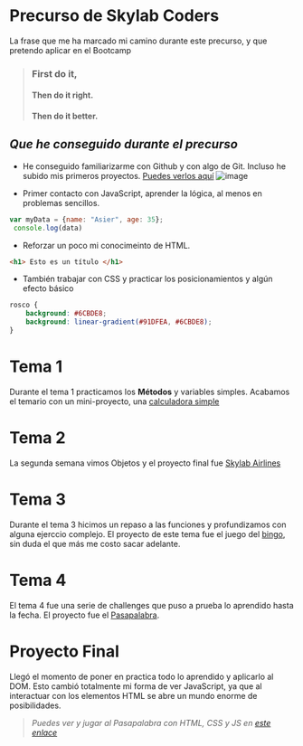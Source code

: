 # **Precurso de Skylab Coders**

La frase que me ha marcado mi camino durante este precurso, y que pretendo aplicar en el Bootcamp

> ### First do it, 
> #### Then do it right.
> #### Then do it better.


## ***Que he conseguido durante el precurso***

- He conseguido familiarizarme con Github y con algo de Git. Incluso he subido mis primeros proyectos. [Puedes verlos aquí](https://github.com/AsierDev)
![image](https://avatars0.githubusercontent.com/u/29598090?s=400&u=a6c2a6e2ab406a006687dac1f3523253081ac832&v=4)

- Primer contacto con JavaScript, aprender la lógica, al menos en problemas sencillos. 
```javascript
var myData = {name: "Asier", age: 35};
 console.log(data)
```

- Reforzar un poco mi conocimeinto de HTML. 
```html
<h1> Esto es un título </h1>
```

- También trabajar con CSS y practicar los posicionamientos y algún efecto básico
```css
rosco {
    background: #6CBDE8;
    background: linear-gradient(#91DFEA, #6CBDE8);  
}
```

# Tema 1
Durante el tema 1 practicamos los **Métodos** y variables simples. 
Acabamos el temario con un mini-proyecto, una [calculadora simple](https://github.com/AsierDev/SkyLab-precourse/tree/master/Calculator) 

# Tema 2
La segunda semana vimos Objetos y el proyecto final fue [Skylab Airlines](https://github.com/AsierDev/skylab-airline)

# Tema 3
Durante el tema 3 hicimos un repaso a las funciones y profundizamos con alguna ejerccio complejo. El proyecto de este tema fue el juego del [bingo](https://github.com/AsierDev/Bingo), sin duda el que más me costo sacar adelante.

# Tema 4
El tema 4 fue una serie de challenges que puso a prueba lo aprendido hasta la fecha. El proyecto fue el [Pasapalabra](https://github.com/AsierDev/SkyLab-precourse/tree/master/Pasapalabra).

# Proyecto Final
Llegó el momento de poner en practica todo lo aprendido y aplicarlo al DOM. Esto cambió totalmente mi forma de ver JavaScript, ya que al interactuar con los elementos HTML se abre un mundo enorme de posibilidades. 

> *Puedes ver y jugar al Pasapalabra con HTML, CSS y JS en [este enlace](https://github.com/AsierDev/Pasapalabra_HTML-CSS-JS)*